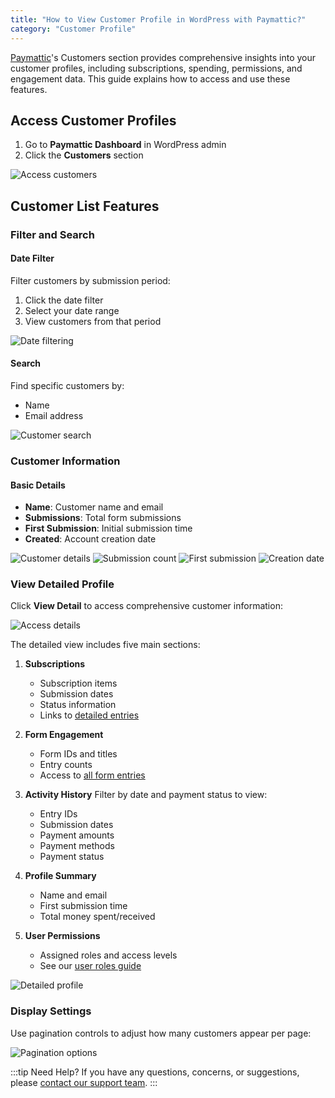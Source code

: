 ```yaml
---
title: "How to View Customer Profile in WordPress with Paymattic?"
category: "Customer Profile"
---
```


[Paymattic](https://paymattic.com/)'s Customers section provides comprehensive insights into your customer profiles, including subscriptions, spending, permissions, and engagement data. This guide explains how to access and use these features.

## Access Customer Profiles

1. Go to **Paymattic Dashboard** in WordPress admin
2. Click the **Customers** section

![Access customers](/images/customer-profile/how-to-view-customer-profile-in-wordpress/1.-Customers-section-from-Paymattic-Dahboard-scaled.webp)

## Customer List Features

### Filter and Search

#### Date Filter
Filter customers by submission period:
1. Click the date filter
2. Select your date range
3. View customers from that period

![Date filtering](/images/customer-profile/how-to-view-customer-profile-in-wordpress/2.-Date-Filter-scaled.webp)

#### Search
Find specific customers by:
- Name
- Email address

![Customer search](/images/customer-profile/how-to-view-customer-profile-in-wordpress/3.-Search-Bar-scaled.webp)

### Customer Information

#### Basic Details
- **Name**: Customer name and email
- **Submissions**: Total form submissions
- **First Submission**: Initial submission time
- **Created**: Account creation date

![Customer details](/images/customer-profile/how-to-view-customer-profile-in-wordpress/4.-Name-scaled.webp)
![Submission count](/images/customer-profile/how-to-view-customer-profile-in-wordpress/5.-Submissions-scaled.webp)
![First submission](/images/customer-profile/how-to-view-customer-profile-in-wordpress/6.-First-Submission-scaled.webp)
![Creation date](/images/customer-profile/how-to-view-customer-profile-in-wordpress/7.-Created-At-scaled.webp)

### View Detailed Profile

Click **View Detail** to access comprehensive customer information:

![Access details](/images/customer-profile/how-to-view-customer-profile-in-wordpress/8.-View-Detail-scaled.webp)

The detailed view includes five main sections:

1. **Subscriptions**
   - Subscription items
   - Submission dates
   - Status information
   - Links to [detailed entries](../manage-form-entries/how-to-view-single-submission-data-and-manage-payments-in-paymattic.md)

2. **Form Engagement**
   - Form IDs and titles
   - Entry counts
   - Access to [all form entries](../manage-form-entries/how-to-view-and-manage-all-form-entries-in-wordpress-with-paymattic.md)

3. **Activity History**
   Filter by date and payment status to view:
   - Entry IDs
   - Submission dates
   - Payment amounts
   - Payment methods
   - Payment status

4. **Profile Summary**
   - Name and email
   - First submission time
   - Total money spent/received

5. **User Permissions**
   - Assigned roles and access levels
   - See our [user roles guide](../global-settings/how-to-manage-user-roles-in-wordpress-with-paymattic.md)

![Detailed profile](/images/customer-profile/how-to-view-customer-profile-in-wordpress/9.-Detail-Page-of-one-Customer-Profile-scaled.webp)

### Display Settings

Use pagination controls to adjust how many customers appear per page:

![Pagination options](/images/customer-profile/how-to-view-customer-profile-in-wordpress/10.-Pagination-scaled.webp)

:::tip Need Help?
If you have any questions, concerns, or suggestions, please [contact our support team](https://wpmanageninja.com/support-tickets/).
:::